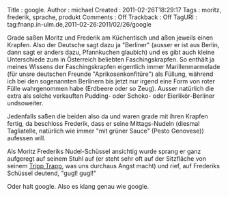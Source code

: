 Title     : google.
Author    : michael
Created   : 2011-02-26T18:29:17
Tags      : moritz, frederik, sprache, produkt
Comments  : Off
Trackback : Off
TagURI    : tag:fnanp.in-ulm.de,2011-02-26:2011/02/26/google

Grade saßen Moritz und Frederik am Küchentisch und aßen jeweils einen
Krapfen. Also der Deutsche sagt dazu ja "Berliner" (ausser er ist aus Berlin,
dann sagt er anders dazu, Pfannkuchen glaubich) und es gibt auch kleine
Unterschiede zum in Österreich beliebten Faschingskrapfen. So enthält ja
meines Wissens der Faschingskrapfen eigentlich immer Marillenmarmelade (für
unsre deutschen Freunde "Aprikosenkonfitüre") als Füllung, während ich bei den
sogenannten Berlinern bis jetzt nur irgend eine Form von roter Fülle
wahrgenommen habe (Erdbeere oder so Zeug). Ausser natürlich die extra als
solche verkauften Pudding- oder Schoko- oder Eierlikör-Berliner undsoweiter.

Jedenfalls saßen die beiden also da und waren grade mit ihren Krapfen fertig,
da beschloss Frederik, dass er seine Mittags-Nudeln (diesmal Tagliatelle,
natürlich wie immer "mit grüner Sauce" (Pesto Genovese)) aufessen will.

Als Moritz Frederiks Nudel-Schüssel ansichtig wurde sprang er ganz aufgeregt
auf seinem Stuhl auf (er steht sehr oft auf der Sitzfläche von seinem [Tripp
Trapp](http://www.stokke.com/de-de/highchair.aspx), was uns durchaus Angst
macht) und rief, auf Frederiks Schüssel deutend, "gugl! gugl!"

Oder halt google. Also es klang genau wie google.

